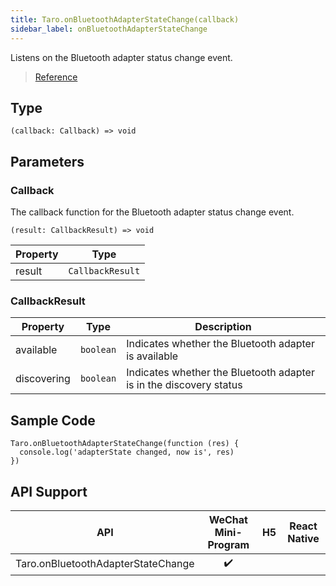 ```yaml
---
title: Taro.onBluetoothAdapterStateChange(callback)
sidebar_label: onBluetoothAdapterStateChange
---
```


Listens on the Bluetooth adapter status change event.

> [Reference](https://developers.weixin.qq.com/miniprogram/dev/api/device/bluetooth/wx.onBluetoothAdapterStateChange.html)

## Type

```tsx
(callback: Callback) => void
```

## Parameters

### Callback

The callback function for the Bluetooth adapter status change event.

```tsx
(result: CallbackResult) => void
```

<table>
  <thead>
    <tr>
      <th>Property</th>
      <th>Type</th>
    </tr>
  </thead>
  <tbody>
    <tr>
      <td>result</td>
      <td><code>CallbackResult</code></td>
    </tr>
  </tbody>
</table>

### CallbackResult

<table>
  <thead>
    <tr>
      <th>Property</th>
      <th>Type</th>
      <th>Description</th>
    </tr>
  </thead>
  <tbody>
    <tr>
      <td>available</td>
      <td><code>boolean</code></td>
      <td>Indicates whether the Bluetooth adapter is available</td>
    </tr>
    <tr>
      <td>discovering</td>
      <td><code>boolean</code></td>
      <td>Indicates whether the Bluetooth adapter is in the discovery status</td>
    </tr>
  </tbody>
</table>

## Sample Code

```tsx
Taro.onBluetoothAdapterStateChange(function (res) {
  console.log('adapterState changed, now is', res)
})
```

## API Support

|                API                 | WeChat Mini-Program | H5 | React Native |
|:----------------------------------:|:-------------------:|:--:|:------------:|
| Taro.onBluetoothAdapterStateChange |         ✔️          |    |              |
